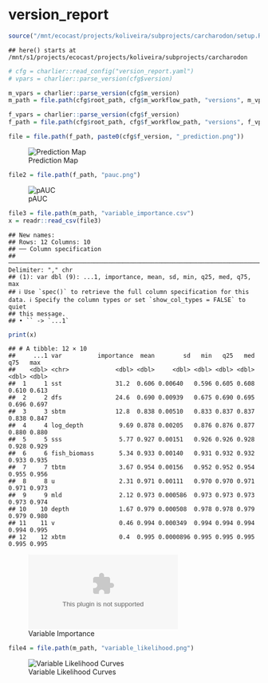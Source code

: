 version_report
================

``` r
source("/mnt/ecocast/projects/koliveira/subprojects/carcharodon/setup.R")
```

    ## here() starts at /mnt/s1/projects/ecocast/projects/koliveira/subprojects/carcharodon

``` r
# cfg = charlier::read_config("version_report.yaml")
# vpars = charlier::parse_version(cfg$version)

m_vpars = charlier::parse_version(cfg$m_version)
m_path = file.path(cfg$root_path, cfg$m_workflow_path, "versions", m_vpars[["major"]], m_vpars[["minor"]], cfg$m_version)

f_vpars = charlier::parse_version(cfg$f_version)
f_path = file.path(cfg$root_path, cfg$f_workflow_path, "versions", f_vpars[["major"]], f_vpars[["minor"]], cfg$f_version)
```

``` r
file = file.path(f_path, paste0(cfg$f_version, "_prediction.png"))
```

<figure>
<img
src="/mnt/s1/projects/ecocast/projects/koliveira/subprojects/carcharodon/workflows/forecast_workflow/versions/v01/0002/v01.0002.09/v01.0002.09_prediction.png"
alt="Prediction Map" />
<figcaption aria-hidden="true">Prediction Map</figcaption>
</figure>

``` r
file2 = file.path(f_path, "pauc.png")
```

<figure>
<img
src="/mnt/s1/projects/ecocast/projects/koliveira/subprojects/carcharodon/workflows/forecast_workflow/versions/v01/0002/v01.0002.09/pauc.png"
alt="pAUC" />
<figcaption aria-hidden="true">pAUC</figcaption>
</figure>

``` r
file3 = file.path(m_path, "variable_importance.csv")
x = readr::read_csv(file3)
```

    ## New names:
    ## Rows: 12 Columns: 10
    ## ── Column specification
    ## ──────────────────────────────────────────────────────────────────────────────────────────────────────────────────────── Delimiter: "," chr
    ## (1): var dbl (9): ...1, importance, mean, sd, min, q25, med, q75, max
    ## ℹ Use `spec()` to retrieve the full column specification for this data. ℹ Specify the column types or set `show_col_types = FALSE` to quiet
    ## this message.
    ## • `` -> `...1`

``` r
print(x)
```

    ## # A tibble: 12 × 10
    ##     ...1 var          importance  mean        sd   min   q25   med   q75   max
    ##    <dbl> <chr>             <dbl> <dbl>     <dbl> <dbl> <dbl> <dbl> <dbl> <dbl>
    ##  1     1 sst               31.2  0.606 0.00640   0.596 0.605 0.608 0.610 0.613
    ##  2     2 dfs               24.6  0.690 0.00939   0.675 0.690 0.695 0.696 0.697
    ##  3     3 sbtm              12.8  0.838 0.00510   0.833 0.837 0.837 0.838 0.847
    ##  4     4 log_depth          9.69 0.878 0.00205   0.876 0.876 0.877 0.880 0.880
    ##  5     5 sss                5.77 0.927 0.00151   0.926 0.926 0.928 0.928 0.929
    ##  6     6 fish_biomass       5.34 0.933 0.00140   0.931 0.932 0.932 0.933 0.935
    ##  7     7 tbtm               3.67 0.954 0.00156   0.952 0.952 0.954 0.955 0.956
    ##  8     8 u                  2.31 0.971 0.00111   0.970 0.970 0.971 0.971 0.973
    ##  9     9 mld                2.12 0.973 0.000586  0.973 0.973 0.973 0.973 0.974
    ## 10    10 depth              1.67 0.979 0.000508  0.978 0.978 0.979 0.979 0.980
    ## 11    11 v                  0.46 0.994 0.000349  0.994 0.994 0.994 0.994 0.995
    ## 12    12 xbtm               0.4  0.995 0.0000896 0.995 0.995 0.995 0.995 0.995

<figure>
<embed
src="/mnt/s1/projects/ecocast/projects/koliveira/subprojects/carcharodon/workflows/modeling_workflow/versions/v01/000/v01.000.09/variable_importance.csv" />
<figcaption aria-hidden="true">Variable Importance</figcaption>
</figure>

``` r
file4 = file.path(m_path, "variable_likelihood.png")
```

<figure>
<img
src="/mnt/s1/projects/ecocast/projects/koliveira/subprojects/carcharodon/workflows/modeling_workflow/versions/v01/000/v01.000.09/variable_likelihood.png"
alt="Variable Likelihood Curves" />
<figcaption aria-hidden="true">Variable Likelihood Curves</figcaption>
</figure>
